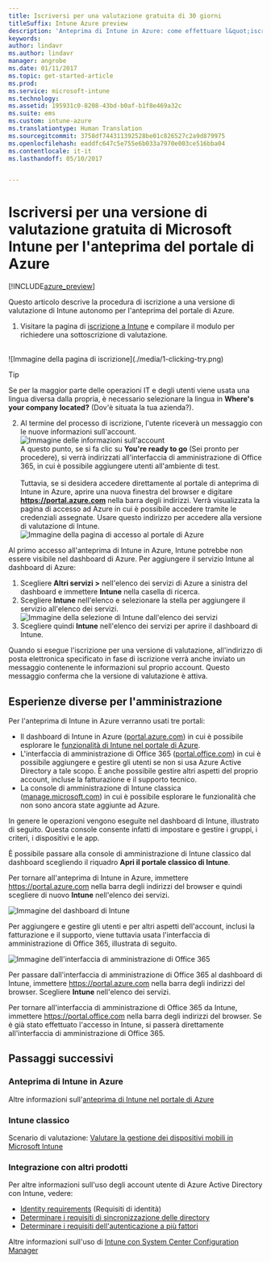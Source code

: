 ```yaml
---
title: Iscriversi per una valutazione gratuita di 30 giorni
titleSuffix: Intune Azure preview
description: 'Anteprima di Intune in Azure: come effettuare l&quot;iscrizione a Intune in Azure.'
keywords: 
author: lindavr
ms.author: lindavr
manager: angrobe
ms.date: 01/11/2017
ms.topic: get-started-article
ms.prod: 
ms.service: microsoft-intune
ms.technology: 
ms.assetid: 195931c0-8208-43bd-b0af-b1f8e469a32c
ms.suite: ems
ms.custom: intune-azure
ms.translationtype: Human Translation
ms.sourcegitcommit: 3758df744311392528be01c826527c2a9d879975
ms.openlocfilehash: eaddfc647c5e755e6b033a7970e003ce516bba04
ms.contentlocale: it-it
ms.lasthandoff: 05/10/2017


---
```


# <a name="sign-up-for-a-microsoft-intune-free-trial-for-the-azure-portal-preview"></a>Iscriversi per una versione di valutazione gratuita di Microsoft Intune per l'anteprima del portale di Azure

[!INCLUDE[azure_preview](../includes/azure_preview.md)]

Questo articolo descrive la procedura di iscrizione a una versione di valutazione di Intune autonomo per l'anteprima del portale di Azure. <!---and prepares your trial with some users so that you can then follow the associated evaluation guide to see how Intune manages mobile devices. ---> <!---or app data when devices are not enrolled in Intune.--->

<!--- ## Assumptions
This sign-up article and the evaluation guide assume you are using the trial for evaluation purposes only and intend to start with a clean environment when you subscribe.

To make it easy for you to get started with the trial, we are setting up a very simple environment that uses only Intune and assumes it will be your sole method of managing devices (known as the mobile device management authority). However, throughout the guide we will point you to deeper technical content if you want to explore farther.

You can do everything in the trial version that you can do in a subscription version; the only difference is you are limited to 100 user accounts in the trial.--->

<!--- ## Sign up for your trial--->
1. Visitare la pagina di [iscrizione a Intune](https://portal.office.com/Signup/Signup.aspx?OfferId=40BE278A-DFD1-470a-9EF7-9F2596EA7FF9&dl=INTUNE_A&ali=1#0%20) e compilare il modulo per richiedere una sottoscrizione di valutazione.

 <!--- If you have a work or school account and want to use that for your Intune trial, follow [these sign-in instructions](https://docs.microsoft.com/intune/get-started/start-with-a-paid-subscription-to-microsoft-intune-step-1) instead. However, this article assumes that you are not using such an account.---><br/> ![Immagine della pagina di iscrizione](./media/1-clicking-try.png)

 > [!TIP]
> Se per la maggior parte delle operazioni IT e degli utenti viene usata una lingua diversa dalla propria, è necessario selezionare la lingua in **Where's your company located?** (Dov'è situata la tua azienda?).

2. Al termine del processo di iscrizione, l'utente riceverà un messaggio con le nuove informazioni sull'account. <br/> ![Immagine delle informazioni sull'account](./media/2-end-of-sign-up-process.png) <br/>A questo punto, se si fa clic su **You're ready to go** (Sei pronto per procedere), si verrà indirizzati all'interfaccia di amministrazione di Office 365, in cui è possibile aggiungere utenti all'ambiente di test. <br/><br/>Tuttavia, se si desidera accedere direttamente al portale di anteprima di Intune in Azure, aprire una nuova finestra del browser e digitare **https://portal.azure.com** nella barra degli indirizzi. Verrà visualizzata la pagina di accesso ad Azure in cui è possibile accedere tramite le credenziali assegnate. Usare questo indirizzo per accedere alla versione di valutazione di Intune. <br/> ![Immagine della pagina di accesso al portale di Azure](./media/azure-portal-signin.png)

Al primo accesso all'anteprima di Intune in Azure, Intune potrebbe non essere visibile nel dashboard di Azure. Per aggiungere il servizio Intune al dashboard di Azure:
1. Scegliere **Altri servizi >** nell'elenco dei servizi di Azure a sinistra del dashboard e immettere **Intune** nella casella di ricerca.
2. Scegliere **Intune** nell'elenco e selezionare la stella per aggiungere il servizio all'elenco dei servizi.<br/> ![Immagine della selezione di Intune dall'elenco dei servizi](./media/azure-add-intune1.png)
3. Scegliere quindi **Intune** nell'elenco dei servizi per aprire il dashboard di Intune.

Quando si esegue l'iscrizione per una versione di valutazione, all'indirizzo di posta elettronica specificato in fase di iscrizione verrà anche inviato un messaggio contenente le informazioni sul proprio account. Questo messaggio conferma che la versione di valutazione è attiva.


<!--- ## Add users
Before you leave the Office 365 Admin center for Intune, you need to add some users to your trial account.

In the Office 365 Admin center, you can add users individually or in bulk by uploading a .csv file. We will do both to set up your trial. However, in your production environment, you will probably want to take advantage of your Azure Active Directory user accounts, which you can learn more about in our [Getting Started guide](https://docs.microsoft.com/intune/get-started/start-with-a-paid-subscription-to-microsoft-intune-step-3) and in the [Next steps](#Next-steps) section of this article.

### Add an individual user
1. Choose either of the options to add a use to open a form that allows you to create a user. Only the items starred with an asterisk (\*) are required.
![Image of add user button options](./media/sign-up/add-user.png)


2.  When you add the user, the final step will be to send the user an email with their temporary Intune password. For the purposes of this evaluation, use your own work email address so you will receive the log-on information and see the email your users will get. You can then use these user identities to enroll test devices.<br/>

 ![Image of add user final step](./media/sign-up/new-user-2.png)

3. If you want to assign a user an admin role after you create it, you can edit the role in the Office 365 Admin center by selecting the user name from your list of users, and then choosing **Edit** in the Role line to see the list of user roles you can select from and assign to that user.

 ![Image of user  role options](./media/sign-up/change-user-role.png)

### Import multiple users
1. You will find the wizard for importing multiple users in the **More** list.

 ![Image of option to add multiple users](./media/sign-up/add-multiple-users.png)

2. To help you set up your .csv file correctly, you can download a template file to populate with your user data. Download the .csv file that contains headers and sample user information to see exactly the kind of data is needed for each field.

 ![Image of first step in bulk enrollment wizard](./media/sign-up/bulk-enroll-step-1.png)


3. After you’ve created and saved your .csv file, choose **Browse** to select the file. Verify, and choose **Next**. Your users will be uploaded and added to your list of active users.

> [!NOTE]
> Your users won't show up in Intune until they've enrolled a device to be managed.

Now it’s time to head over to Intune to start managing your users, their devices, and their apps.--->

## <a name="keeping-the-admin-experiences-straight"></a>Esperienze diverse per l'amministrazione
<!---### Classic Intune
There are two portals you will use for classic Intune:
- The Office 365 Admin center ([portal.office.com](https://portal.office.com))
- The Intune administration console ([manage.microsoft.com](https://manage.microsoft.com))

Normally, you’ll do your work in the Intune administration console, shown below. This is the site where you set up and manage your groups, policies, devices, and apps.

![Image of Intune administration console](./media/sign-up/intune-admin-console.png)

However, you will use the Office 365 Admin center, shown below, to add and manage your users and other aspects of your account, including billing and support.

![Image of Office 365 Admin center](./media/sign-up/office-admin-center.png)

You can navigate from the Office 365 Admin center to the Intune admin console. The admin centers are under the last item in the left navigation pane. Choose **Intune** to open the Intune admin console in a new tab.

![Image of link to Intune administration console](./media/sign-up/link-to-intune.png)

To get from Intune back to the Office 365 Admin center, choose the **Add Users** task on the Groups Overview page.

![Image of link back to Office 365  Admin center](./media/sign-up/task-add-users.png)--->

<!---### Intune Azure preview--->
Per l'anteprima di Intune in Azure verranno usati tre portali:
- Il dashboard di Intune in Azure ([portal.azure.com](https://portal.azure.com)) in cui è possibile esplorare le [funzionalità di Intune nel portale di Azure](what-is-microsoft-intune.md).
- L'interfaccia di amministrazione di Office 365 ([portal.office.com](https://portal.office.com)) in cui è possibile aggiungere e gestire gli utenti se non si usa Azure Active Directory a tale scopo. È anche possibile gestire altri aspetti del proprio account, incluse la fatturazione e il supporto tecnico.
- La console di amministrazione di Intune classica ([manage.microsoft.com](https://manage.microsoft.com)) in cui è possibile esplorare le funzionalità che non sono ancora state aggiunte ad Azure.

In genere le operazioni vengono eseguite nel dashboard di Intune, illustrato di seguito. Questa console consente infatti di impostare e gestire i gruppi, i criteri, i dispositivi e le app.

È possibile passare alla console di amministrazione di Intune classico dal dashboard scegliendo il riquadro **Apri il portale classico di Intune**.

Per tornare all'anteprima di Intune in Azure, immettere https://portal.azure.com nella barra degli indirizzi del browser e quindi scegliere di nuovo **Intune** nell'elenco dei servizi.

 ![Immagine del dashboard di Intune](./media/intune-azure-dashboard.png)


Per aggiungere e gestire gli utenti e per altri aspetti dell'account, inclusi la fatturazione e il supporto, viene tuttavia usata l'interfaccia di amministrazione di Office 365, illustrata di seguito.

![Immagine dell'interfaccia di amministrazione di Office 365](./media/office-admin-center.png)

Per passare dall'interfaccia di amministrazione di Office 365 al dashboard di Intune, immettere https://portal.azure.com nella barra degli indirizzi del browser. Scegliere **Intune** nell'elenco dei servizi.

Per tornare all'interfaccia di amministrazione di Office 365 da Intune, immettere https://portal.office.com nella barra degli indirizzi del browser. Se è già stato effettuato l'accesso in Intune, si passerà direttamente all'interfaccia di amministrazione di Office 365.

## <a name="next-steps"></a>Passaggi successivi

### <a name="intune-azure-preview"></a>Anteprima di Intune in Azure
Altre informazioni sull'[anteprima di Intune nel portale di Azure](what-is-microsoft-intune.md)
### <a name="classic-intune"></a>Intune classico
Scenario di valutazione: [Valutare la gestione dei dispositivi mobili in Microsoft Intune](https://docs.microsoft.com/intune/understand-explore/mobile-device-management-trial-guide-microsoft-intune)

### <a name="integration-with-other-products"></a>Integrazione con altri prodotti
Per altre informazioni sull'uso degli account utente di Azure Active Directory con Intune, vedere:
- [Identity requirements](https://docs.microsoft.com/active-directory/active-directory-hybrid-identity-design-considerations-overview#design-considerations-overview) (Requisiti di identità)
- [Determinare i requisiti di sincronizzazione delle directory](https://docs.microsoft.com/active-directory/active-directory-hybrid-identity-design-considerations-directory-sync-requirements)
- [Determinare i requisiti dell'autenticazione a più fattori](https://docs.microsoft.com/active-directory/active-directory-hybrid-identity-design-considerations-multifactor-auth-requirements)

Altre informazioni sull'uso di [Intune con System Center Configuration Manager](https://docs.microsoft.com/sccm/mdm/understand/hybrid-mobile-device-management)

